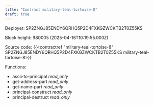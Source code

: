 ```yaml
---
title: "Contract military-teal-tortoise-8"
draft: true
---
```

Deployer: SP2ZNGJ85ENDY6QRHQ5P2D4FXKGZWCKTB2T0Z55KS


 



Block height: 980005 (2025-04-16T10:19:55.000Z)

Source code: {{<contractref "military-teal-tortoise-8" SP2ZNGJ85ENDY6QRHQ5P2D4FXKGZWCKTB2T0Z55KS military-teal-tortoise-8>}}

Functions:

* ascii-to-principal _read_only_
* get-address-part _read_only_
* get-name-part _read_only_
* principal-construct _read_only_
* principal-destruct _read_only_
